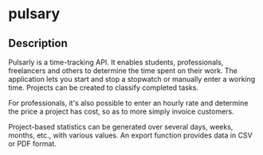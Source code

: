 # pulsary

## Description

Pulsarly is a time-tracking API. It enables students, professionals, freelancers and others to determine the time spent on their work. The application lets you start and stop a stopwatch or manually enter a working time. Projects can be created to classify completed tasks.

For professionals, it's also possible to enter an hourly rate and determine the price a project has cost, so as to more simply invoice customers.

Project-based statistics can be generated over several days, weeks, months, etc., with various values. An export function provides data in CSV or PDF format.

